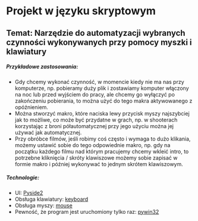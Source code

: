 # Projekt w języku skryptowym
## Temat: Narzędzie do automatyzacji wybranych czynności wykonywanych przy pomocy myszki i klawiatury
##### Przykładowe zastosowania:
* Gdy chcemy wykonać czynność, w momencie kiedy nie ma nas przy komputerze, np. pobieramy duży plik i zostawiamy komputer włączony na noc lub przed wyjściem do pracy, ale chcemy go wyłączyć po zakończeniu pobierania, to można użyć do tego makra aktywowanego z opóźnieniem.
* Można stworzyć makro, które naciska lewy przycisk myszy najszybciej jak to możliwe, co może być przydatne w grach, np. w shooterach korzystając z broni półautomatycznej przy jego użyciu można jej używać jak automatycznej.
* Przy obróbce filmów, jeśli robimy coś często i wymaga to dużo klikania, możemy ustawić sobie do tego odpowiednie makro, np. gdy na początku każdego filmu nad którym pracujemy chcemy wkleić intro, to potrzebne kliknięcia / skróty klawiszowe możemy sobie zapisać w formie makro i później wykonywać to jednym skrótem klawiszowym.

##### Technologie:
* UI: [Pyside2](https://pypi.org/project/PySide2/)
* Obsługa klawiatury: [keyboard](https://pypi.org/project/keyboard/)
* Obsługa myszy: [mouse](https://pypi.org/project/mouse/)
* Pewność, że program jest uruchomiony tylko raz: [pywin32](https://pypi.org/project/pywin32/)
